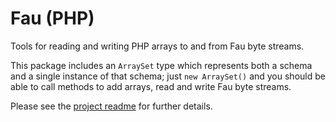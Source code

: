 # Fau (PHP)

Tools for reading and writing PHP arrays to and from Fau byte streams.

This package includes an `ArraySet` type which represents both a schema and a single instance of that schema; just `new ArraySet()` and you should be able to call methods to add arrays, read and write Fau byte streams.

Please see the [project readme](https://github.com/jameswilddev/Fau/blob/production/readme.md) for further details.
